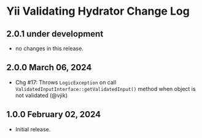 # Yii Validating Hydrator Change Log

## 2.0.1 under development

- no changes in this release.

## 2.0.0 March 06, 2024

- Chg #17: Throws `LogicException` on call `ValidatedInputInterface::getValidatedInput()` method when object is not
  validated (@vjik)

## 1.0.0 February 02, 2024

- Initial release.

